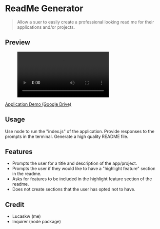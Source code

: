 # ReadMe Generator
> Allow a suer to easily create a professional looking read me for their applications and/or projects.
## Preview

<figure class="video_container">
  <video controls="true" allowfullscreen="true">
    <source src="./assets/images/appDemo.webm" type="video/webm">
  </video>
</figure>

[Application Demo (Google Drive)](https://drive.google.com/file/d/1oF48c7s5a30nvXIF_vTw-xJvM9GiiouU/view?usp=sharing)

## Usage
Use node to run the "index.js" of the application.   Provide responses to the prompts in the terminal.    Generate a high quality README file.
## Features
- Prompts the user for a title and description of the app/project.
- Prompts the user if they would like to have a "highlight feature" section in the readme.
- Asks for features to be included in the highlight feature section of the readme.
- Does not create sections that the user has opted not to have.
## Credit
- Lucaskw (me)
- Inquirer (node package)
